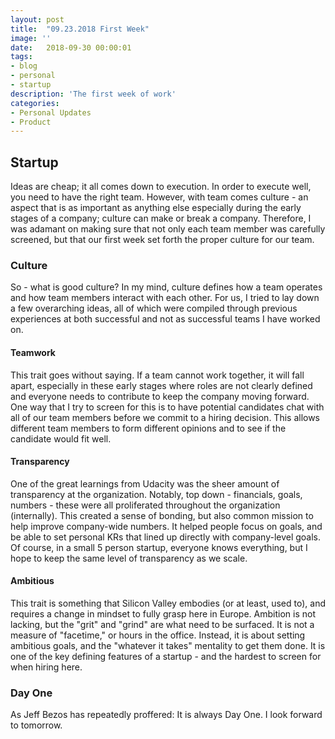 ```yaml
---
layout: post
title:  "09.23.2018 First Week"
image: ''
date:   2018-09-30 00:00:01
tags:
- blog
- personal
- startup
description: 'The first week of work'
categories:
- Personal Updates
- Product
---
```


## Startup

Ideas are cheap; it all comes down to execution. In order to execute well, you need to have the right team. However, with team comes culture - an aspect that is as important as anything else especially during the early stages of a company; culture can make or break a company. Therefore, I was adamant on making sure that not only each team member was carefully screened, but that our first week set forth the proper culture for our team. 

### Culture 

So - what is good culture? In my mind, culture defines how a team operates and how team members interact with each other. For us, I tried to lay down a few overarching ideas, all of which were compiled through previous experiences at both successful and not as successful teams I have worked on. 

#### Teamwork

This trait goes without saying. If a team cannot work together, it will fall apart, especially in these early stages where roles are not clearly defined and everyone needs to contribute to keep the company moving forward. One way that I try to screen for this is to have potential candidates chat with all of our team members before we commit to a hiring decision. This allows different team members to form different opinions and to see if the candidate would fit well. 

#### Transparency

One of the great learnings from Udacity was the sheer amount of transparency at the organization. Notably, top down - financials, goals, numbers - these were all proliferated throughout the organization (internally). This created a sense of bonding, but also common mission to help improve company-wide numbers. It helped people focus on goals, and be able to set personal KRs that lined up directly with company-level goals. Of course, in a small 5 person startup, everyone knows everything, but I hope to keep the same level of transparency as we scale. 

#### Ambitious

This trait is something that Silicon Valley embodies (or at least, used to), and requires a change in mindset to fully grasp here in Europe. Ambition is not lacking, but the "grit" and "grind" are what need to be surfaced. It is not a measure of "facetime," or hours in the office. Instead, it is about setting ambitious goals, and the "whatever it takes" mentality to get them done. It is one of the key defining features of a startup - and the hardest to screen for when hiring here. 

### Day One

As Jeff Bezos has repeatedly proffered: It is always Day One. I look forward to tomorrow.







